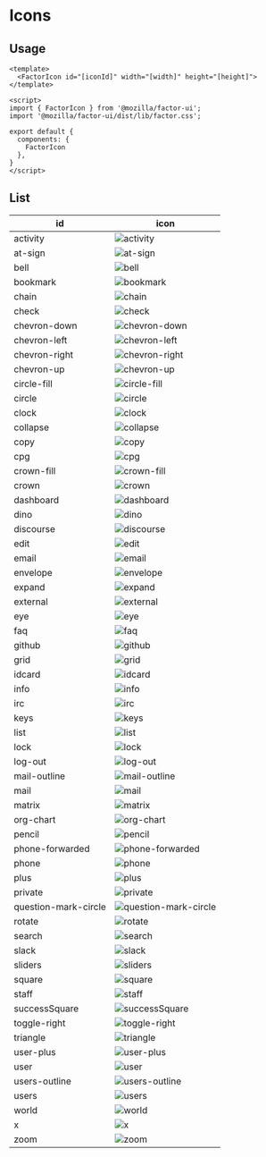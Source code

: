 # Icons

## Usage

```
<template>
  <FactorIcon id="[iconId]" width="[width]" height="[height]">
</template>

<script>
import { FactorIcon } from '@mozilla/factor-ui';
import '@mozilla/factor-ui/dist/lib/factor.css';

export default {
  components: {
    FactorIcon
  },
}
</script>

```

## List

| id                   | icon                                                |
| -------------------- | --------------------------------------------------- |
| activity             | ![activity](./activity.svg)                         |
| at-sign              | ![at-sign](./at-sign.svg)                           |
| bell                 | ![bell](./bell.svg)                                 |
| bookmark             | ![bookmark](./bookmark.svg)                         |
| chain                | ![chain](./chain.svg)                               |
| check                | ![check](./check.svg)                               |
| chevron-down         | ![chevron-down](./chevron-down.svg)                 |
| chevron-left         | ![chevron-left](./chevron-left.svg)                 |
| chevron-right        | ![chevron-right](./chevron-right.svg)               |
| chevron-up           | ![chevron-up](./chevron-up.svg)                     |
| circle-fill          | ![circle-fill](./circle-fill.svg)                   |
| circle               | ![circle](./circle.svg)                             |
| clock                | ![clock](./clock.svg)                               |
| collapse             | ![collapse](./collapse.svg)                         |
| copy                 | ![copy](./copy.svg)                                 |
| cpg                  | ![cpg](./cpg.svg)                                   |
| crown-fill           | ![crown-fill](./crown-fill.svg)                     |
| crown                | ![crown](./crown.svg)                               |
| dashboard            | ![dashboard](./dashboard.svg)                       |
| dino                 | ![dino](./dino.svg)                                 |
| discourse            | ![discourse](./discourse.svg)                       |
| edit                 | ![edit](./edit.svg)                                 |
| email                | ![email](./email.svg)                               |
| envelope             | ![envelope](./envelope.svg)                         |
| expand               | ![expand](./expand.svg)                             |
| external             | ![external](./external.svg)                         |
| eye                  | ![eye](./eye.svg)                                   |
| faq                  | ![faq](./faq.svg)                                   |
| github               | ![github](./github.svg)                             |
| grid                 | ![grid](./grid.svg)                                 |
| idcard               | ![idcard](./idcard.svg)                             |
| info                 | ![info](./info.svg)                                 |
| irc                  | ![irc](./irc.svg)                                   |
| keys                 | ![keys](./keys.svg)                                 |
| list                 | ![list](./list.svg)                                 |
| lock                 | ![lock](./lock.svg)                                 |
| log-out              | ![log-out](./log-out.svg)                           |
| mail-outline         | ![mail-outline](./mail-outline.svg)                 |
| mail                 | ![mail](./mail.svg)                                 |
| matrix               | ![matrix](./matrix.svg)                             |
| org-chart            | ![org-chart](./org-chart.svg)                       |
| pencil               | ![pencil](./pencil.svg)                             |
| phone-forwarded      | ![phone-forwarded](./phone-forwarded.svg)           |
| phone                | ![phone](./phone.svg)                               |
| plus                 | ![plus](./plus.svg)                                 |
| private              | ![private](./private.svg)                           |
| question-mark-circle | ![question-mark-circle](./question-mark-circle.svg) |
| rotate               | ![rotate](./rotate.svg)                             |
| search               | ![search](./search.svg)                             |
| slack                | ![slack](./slack.svg)                               |
| sliders              | ![sliders](./sliders.svg)                           |
| square               | ![square](./square.svg)                             |
| staff                | ![staff](./staff.svg)                               |
| successSquare        | ![successSquare](./successSquare.svg)               |
| toggle-right         | ![toggle-right](./toggle-right.svg)                 |
| triangle             | ![triangle](./triangle.svg)                         |
| user-plus            | ![user-plus](./user-plus.svg)                       |
| user                 | ![user](./user.svg)                                 |
| users-outline        | ![users-outline](./users-outline.svg)               |
| users                | ![users](./users.svg)                               |
| world                | ![world](./world.svg)                               |
| x                    | ![x](./x.svg)                                       |
| zoom                 | ![zoom](./zoom.svg)                                 |
